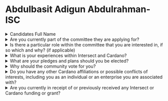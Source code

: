 # Abdulbasit Adigun Abdulrahman- ISC

<details>

<summary>Candidates Full Name</summary>

Abdulbasit Adigun Abdulrahman

</details>



<details>

<summary>Are you currently part of the committee they are applying for?</summary>

No

</details>



<details>

<summary>Is there a particular role within the committee that you are interested in, if so which and why? (if applicable)</summary>

The position of Chairman of the Intersect Steering Committee aligns perfectly with my leadership experience and my vision for decentralizing power within governance. As the founder of Next Trend Labs and with my background in project and research management, I bring extensive skills in strategy, coordination, and operations that are essential for the success of this role. As Chairman, my focus would be to ensure that the Steering Committee effectively fulfills its mission of aligning and guiding the efforts of all Intersect committees to make Cardano governance clear, accessible, and truly community-owned.

However, chairing meetings alone is not enough. As Chairman, I would prioritize ensuring that every committee and stakeholder under Intersect has a voice in the decision-making process. This is crucial to my belief in decentralized governance, where authority is shared, and decisions are made collectively. By fostering open dialogue and transparent communication, I would work to ensure that all committees are actively engaged, contributing to a governance framework that reflects the diverse interests of the Cardano ecosystem.

Additionally, the Steering Committee plays a critical role in coordinating the work of all committees, and I am committed to facilitating this coordination effectively. I would work closely with not only the Civics Committee but also the other key committees to ensure that their efforts are in line with the broader goals of IntersectMBO. By ensuring that governance initiatives are aligned with the long-term vision for sustainability, decentralization, and open-source collaboration, I would help steer the collective efforts toward promoting stability and transparency within the Cardano ecosystem. In doing so, I would contribute to creating a governance structure that supports organic growth and long-term success for Cardano.

\


</details>



<details>

<summary>What is your experiences within Intersect and Cardano?</summary>

I joined the Cardano ecosystem in early 2022 through Remostart, actively contributing to the growth and governance of the ecosystem. My primary involvement has been with Project Catalyst, where I participated as a community reviewer and project proposer. Though my three proposals were unsuccessful, these experiences offered me valuable insights into what the community values in its voting process. They also deepened my understanding and sense of responsibility toward improving the Cardano platform, preparing me for future opportunities within this space.

One of my most significant learning moments was discovering the Cardano Intersect, which came to my attention through a Town Hall meeting hosted by Wada Global. The brief mention of governance and the DRep pioneer program piqued my curiosity, prompting me to explore further. I quickly immersed myself in the Cardano Intersect community, joining their Discord and engaging in meaningful conversations on transparency. This dialogue allowed me to form valuable connections while contributing to the ecosystem’s ongoing governance discussions.

As a passionate advocate for Cardano’s development, I have actively participated in various Intersect programs, including DRep workshops and the recently concluded Constitutional Workshop. Notably, I took the initiative to sponsor and host a DRep workshop in Nigeria, with support from Intersect. This event provided training materials and raised awareness, highlighting my dedication to fostering a well-informed and engaged community.

My commitment to governance transparency and mass adoption of Cardano has led me to work closely with the Government Transparency SIG and contribute to the Marketing Working Group's proposal for Cardano’s 2025 strategy. Through these collective efforts, I aim to ensure the Cardano ecosystem continues to thrive through enhanced transparency, community oversight, and widespread adoption.

</details>



<details>

<summary>What are your pledges and plans should you be elected?</summary>

If elected as a member of the Intersect Steering Committee, my primary focus will be on fostering decentralized governance across all committees. The Steering Committee’s role in connecting various committees to the Intersect Board requires a strong commitment to ensuring that decision-making is distributed, fair, and community-driven. I will work to ensure that the voices of all committees are heard and that no single entity dominates the decision-making process. This will foster trust within the ecosystem and promote transparent outcomes that align with the collective vision of Intersect and the broader Cardano community.

To achieve effective alignment and coordination between committees, I will prioritize open communication and collaboration. By facilitating regular cross-committee meetings, maintaining feedback loops, and ensuring transparent documentation of decisions, the Steering Committee can effectively unify the efforts of all committees and drive Intersect forward. I will also advocate for strong governance tools, such as on-chain voting, to streamline decision-making processes and ensure that the broader community’s input is integrated into our governance structures. Clear accountability measures will be crucial to maintaining integrity at every level of governance.

I am committed to ensuring that Intersect remains sustainable and resilient for the long term. By aligning the work of the Steering Committee with the broader goals of Intersect, I will work to foster an inclusive and collaborative environment where innovation and open-source collaboration thrive. My focus will be on promoting transparency, stability, and community participation to ensure that the governance structure we create supports Cardano’s continued growth and success. Through these efforts, I aim to contribute to a governance model that drives the entire Intersect ecosystem forward in a decentralized and community-driven manner.

</details>



<details>

<summary>Why should the community vote for you?</summary>

The community should vote for me because my focus is on serving the community, ensuring that IntersectMBO and the broader Cardano ecosystem remain inclusive, transparent, and community-driven. My priority is to make sure that all members, whether long-standing or new, have equal access to opportunities and benefits within IntersectMBO. This includes creating systems that ensure fairness in decision-making, access to resources, and governance participation.

To serve the community, I pledge to champion an open and collaborative environment where every voice is heard, and where participation is encouraged across all levels. By focusing on decentralization and equitable access to opportunities, I will work to ensure that community-led initiatives continue to shape the future of the Cardano ecosystem and that IntersectMBO's processes remain transparent and fair for all members.

Through this commitment, I aim to foster trust, accountability, and a sense of belonging within the community. Voting for me means voting for a community-first approach, where collaboration and transparency guide our governance decisions and where everyone has a fair chance to contribute and benefit from the growth of the Cardano ecosystem.

</details>



<details>

<summary>Do you have any other Cardano affiliations or possible conflicts of interests, including you as an individual or an enterprise you are associated with?</summary>

I didn’t have any affiliation with any of the Cardano founding entities, except for the ecosystem community collaborations.&#x20;

I am a member of the Intersect Governance Transparency Special Interest Group and the Intersect Marketing Workgroup.

</details>



<details>

<summary>Are you currently in receipt of or previously received any Intersect or Cardano funding or grant?</summary>

Despite my applications to secure grants or funding in this ecosystem, NON has been successful. Hence, I am not currently receiving any funding or have previously received any funds in the ecosystem.

</details>
